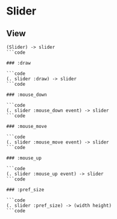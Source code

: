 # Slider

## View

```code
(Slider) -> slider
```code

### :draw

```code
(. slider :draw) -> slider
```code

### :mouse_down

```code
(. slider :mouse_down event) -> slider
```code

### :mouse_move

```code
(. slider :mouse_move event) -> slider
```code

### :mouse_up

```code
(. slider :mouse_up event) -> slider
```code

### :pref_size

```code
(. slider :pref_size) -> (width height)
```code

